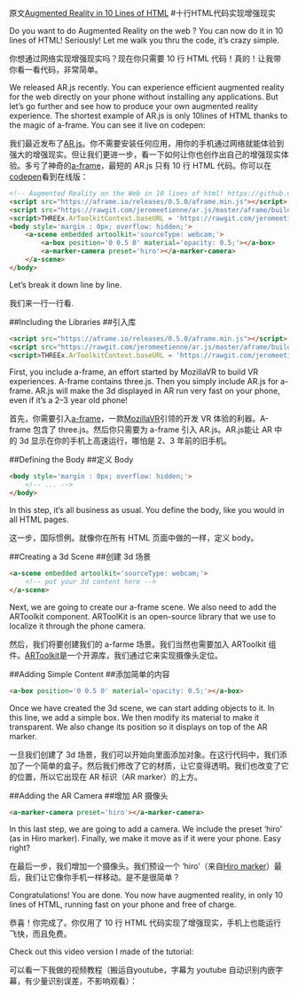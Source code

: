 原文[Augmented Reality in 10 Lines of HTML](https://medium.com/arjs/augmented-reality-in-10-lines-of-html-4e193ea9fdbf)
#十行HTML代码实现增强现实

Do you want to do Augmented Reality on the web ? You can now do it in 10 lines of HTML! Seriously! Let me walk you thru the code, it’s crazy simple.

你想通过网络实现增强现实吗？现在你只需要 10 行 HTML 代码！真的！让我带你看一看代码，非常简单。

We released AR.js recently. You can experience efficient augmented reality for the web directly on your phone without installing any applications. But let’s go further and see how to produce your own augmented reality experience. The shortest example of AR.js is only 10lines of HTML thanks to the magic of a-frame. You can see it live on codepen:

我们最近发布了[AR.js](https://github.com/jeromeetienne/ar.js)。你不需要安装任何应用，用你的手机通过网络就能体验到强大的增强现实。但让我们更进一步，看一下如何让你也创作出自己的增强现实体验。多亏了神奇的[a-frame](https://aframe.io/)，最短的 AR.js 只有 10 行 HTML 代码。你可以在[codepen](https://codepen.io/jeromeetienne/pen/mRqqzb)看到在线版：

```html
<!-- Augmented Reality on the Web in 10 lines of html! https://github.com/jeromeetienne/ar.js --> 
<script src="https://aframe.io/releases/0.5.0/aframe.min.js"></script>
<script src="https://rawgit.com/jeromeetienne/ar.js/master/aframe/build/aframe-ar.js"></script>
<script>THREEx.ArToolkitContext.baseURL = 'https://rawgit.com/jeromeetienne/ar.js/master/three.js/'</script>
<body style='margin : 0px; overflow: hidden;'>
    <a-scene embedded artoolkit='sourceType: webcam;'>
        <a-box position='0 0.5 0' material='opacity: 0.5;'></a-box>
        <a-marker-camera preset='hiro'></a-marker-camera>
    </a-scene>
</body>
```

Let’s break it down line by line.

我们来一行一行看.

##Including the Libraries
##引入库

```html
<script src="https://aframe.io/releases/0.5.0/aframe.min.js"></script>
<script src="https://rawgit.com/jeromeetienne/ar.js/master/aframe/build/aframe-ar.js"></script>
<script>THREEx.ArToolkitContext.baseURL = 'https://rawgit.com/jeromeetienne/ar.js/master/three.js/'</script>
```

First, you include a-frame, an effort started by MozillaVR to build VR experiences. A-frame contains three.js. Then you simply include AR.js for a-frame. AR.js will make the 3d displayed in AR run very fast on your phone, even if it’s a 2–3 year old phone!

首先，你需要引入[a-frame](https://aframe.io/)，一款[MozillaVR](https://mozvr.com/)引领的开发 VR 体验的利器。A-frame 包含了 three.js。然后你只需要为 a-frame 引入 AR.js。AR.js能让 AR 中的 3d 显示在你的手机上高速运行，哪怕是 2、3 年前的旧手机。

##Defining the Body
##定义 Body

```html
<body style='margin : 0px; overflow: hidden;'>
    <!-- ... -->
</body>
```

In this step, it’s all business as usual. You define the body, like you would in all HTML pages.

这一步，国际惯例。就像你在所有 HTML 页面中做的一样，定义 body。

##Creating a 3d Scene
##创建 3d 场景

```html
<a-scene embedded artoolkit='sourceType: webcam;'>
    <!-- put your 3d content here -->
</a-scene>
```

Next, we are going to create our a-frame scene. We also need to add the ARToolkit component. ARToolKit is an open-source library that we use to localize it through the phone camera.

然后，我们将要创建我们的 a-farme 场景。我们当然也需要加入 ARToolkit 组件。[ARToolkit](https://artoolkit.org/)是一个开源库，我们通过它来实现摄像头定位。

##Adding Simple Content
##添加简单的内容

```html
<a-box position='0 0.5 0' material='opacity: 0.5;'></a-box>
```

Once we have created the 3d scene, we can start adding objects to it. In this line, we add a simple box. We then modify its material to make it transparent. We also change its position so it displays on top of the AR marker.

一旦我们创建了 3d 场景，我们可以开始向里面添加对象。在这行代码中，我们添加了一个简单的盒子。然后我们修改了它的材质，让它变得透明。我们也改变了它的位置，所以它出现在 AR 标识（AR marker）的上方。

##Adding the AR Camera
##增加 AR 摄像头

```html
<a-marker-camera preset='hiro'></a-marker-camera>
```

In this last step, we are going to add a camera. We include the preset ‘hiro’ (as in Hiro marker). Finally, we make it move as if it were your phone. Easy right?

在最后一步，我们增加一个摄像头。我们预设一个 ‘hiro’（来自[Hiro marker](https://jeromeetienne.github.io/AR.js/data/images/HIRO.jpg)）最后，我们让它像你手机一样移动。是不是很简单？

Congratulations! You are done. You now have augmented reality, in only 10 lines of HTML, running fast on your phone and free of charge.

恭喜！你完成了。你仅用了 10 行 HTML 代码实现了增强现实，手机上也能运行飞快，而且免费。

Check out this video version I made of the tutorial:

可以看一下我做的视频教程（搬运自youtube，字幕为 youtube 自动识别内嵌字幕，有少量识别误差，不影响观看）：


